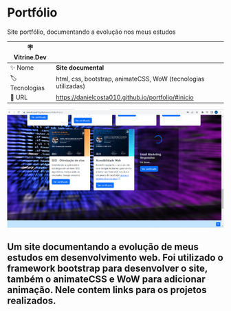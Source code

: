 # Portfólio 
 
Site portfólio, documentando a evolução nos meus estudos


| :placard: Vitrine.Dev |     |
| -------------  | --- |
| :sparkles: Nome        | **Site documental**
| :label: Tecnologias | html, css, bootstrap, animateCSS, WoW (tecnologias utilizadas)
| :rocket: URL         | https://danielcosta010.github.io/portfolio/#inicio


<!-- Inserir imagem com a #vitrinedev ao final do link -->
![](https://github.com/danielcosta010/portfolio/blob/master/assets/img/imagemcapa.png#vitrinedev)

## Um site documentando a evolução de meus estudos em desenvolvimento web. Foi utilizado o framework bootstrap para desenvolver o site, também o animateCSS e WoW para adicionar animação. Nele contem links para os projetos realizados.

